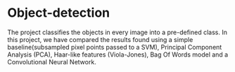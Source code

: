# Object-detection
The project classifies the objects in every image into a pre-defined class. In this project, we have compared the results found using a simple baseline(subsampled pixel points passed to a SVM), Principal Component Analysis (PCA),  Haar-like features (Viola-Jones), Bag Of Words model and a Convolutional Neural Network.
